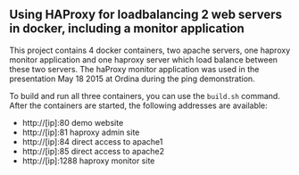 ## Using HAProxy for loadbalancing 2 web servers in docker, including a monitor application

This project contains 4 docker containers, two apache servers, one haproxy monitor application and one haproxy server which load balance between these two servers.
The haProxy monitor application was used in the presentation May 18 2015 at Ordina during the ping demonstration.


To build and run all three containers, you can use the `build.sh` command.
After the containers are started, the following addresses are available:

* http://[ip]:80     demo website
* http://[ip]:81     haproxy admin site
* http://[ip]:84     direct access to apache1
* http://[ip]:85     direct access to apache2
* http://[ip]:1288   haproxy monitor site
